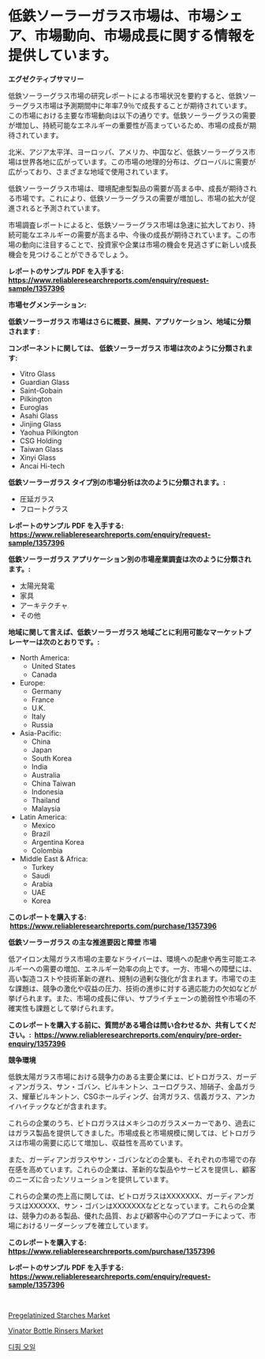 <p><h1>低鉄ソーラーガラス市場は、市場シェア、市場動向、市場成長に関する情報を提供しています。</h1></p><p><strong>エグゼクティブサマリー</strong></p>
<p><p>低鉄ソーラーグラス市場の研究レポートによる市場状況を要約すると、低鉄ソーラーグラス市場は予測期間中に年率7.9％で成長することが期待されています。この市場における主要な市場動向は以下の通りです。低鉄ソーラーグラスの需要が増加し、持続可能なエネルギーの重要性が高まっているため、市場の成長が期待されています。</p><p>北米、アジア太平洋、ヨーロッパ、アメリカ、中国など、低鉄ソーラーグラス市場は世界各地に広がっています。この市場の地理的分布は、グローバルに需要が広がっており、さまざまな地域で使用されています。</p><p>低鉄ソーラーグラス市場は、環境配慮型製品の需要が高まる中、成長が期待される市場です。これにより、低鉄ソーラーグラスの需要が増加し、市場の拡大が促進されると予測されています。</p><p>市場調査レポートによると、低鉄ソーラーグラス市場は急速に拡大しており、持続可能なエネルギーの需要が高まる中、今後の成長が期待されています。この市場の動向に注目することで、投資家や企業は市場の機会を見逃さずに新しい成長機会を見つけることができるでしょう。</p></p>
<p><strong>レポートのサンプル PDF を入手する: <a href="https://www.reliableresearchreports.com/enquiry/request-sample/1357396">https://www.reliableresearchreports.com/enquiry/request-sample/1357396</a></strong></p>
<p><strong>市場セグメンテーション:</strong></p>
<p><strong> 低鉄ソーラーガラス 市場はさらに概要、展開、アプリケーション、地域に分類されます :</strong></p>
<p><strong>コンポーネントに関しては、 低鉄ソーラーガラス 市場は次のように分類されます: &nbsp;</strong></p>
<p><ul><li>Vitro Glass</li><li>Guardian Glass</li><li>Saint-Gobain</li><li>Pilkington</li><li>Euroglas</li><li>Asahi Glass</li><li>Jinjing Glass</li><li>Yaohua Pilkington</li><li>CSG Holding</li><li>Taiwan Glass</li><li>Xinyi Glass</li><li>Ancai Hi-tech</li></ul></p>
<p><strong> 低鉄ソーラーガラス タイプ別の市場分析は次のように分類されます。:</strong></p>
<p><ul><li>圧延ガラス</li><li>フロートグラス</li></ul></p>
<p><strong>レポートのサンプル PDF を入手する: &nbsp;<a href="https://www.reliableresearchreports.com/enquiry/request-sample/1357396">https://www.reliableresearchreports.com/enquiry/request-sample/1357396</a></strong></p>
<p><strong> 低鉄ソーラーガラス アプリケーション別の市場産業調査は次のように分類されます。:</strong></p>
<p><ul><li>太陽光発電</li><li>家具</li><li>アーキテクチャ</li><li>その他</li></ul></p>
<p><strong>地域に関して言えば、低鉄ソーラーガラス 地域ごとに利用可能なマーケットプレーヤーは次のとおりです。:</strong></p>
<p><ul>
    <li>
        North America:
        <ul>
            <li>United States</li>
            <li>Canada</li>
        </ul>
    </li>
    <li>
        Europe:
        <ul>
            <li>Germany</li>
            <li>France</li>
            <li>U.K.</li>
            <li>Italy</li>
            <li>Russia</li>
        </ul>
    </li>
    <li>
        Asia-Pacific:
        <ul>
            <li>China</li>
            <li>Japan</li>
            <li>South Korea</li>
            <li>India</li>
            <li>Australia</li>
            <li>China Taiwan</li>
            <li>Indonesia</li>
            <li>Thailand</li>
            <li>Malaysia</li>
        </ul>
    </li>
    <li>
        Latin America:
        <ul>
            <li>Mexico</li>
            <li>Brazil</li>
            <li>Argentina Korea</li>
            <li>Colombia</li>
        </ul>
    </li>
    <li>
        Middle East & Africa:
        <ul>
            <li>Turkey</li>
            <li>Saudi</li>
            <li>Arabia</li>
            <li>UAE</li>
            <li>Korea</li>
        </ul>
    </li>
    </ul></p>
<p><strong>このレポートを購入する: &nbsp;<a href="https://www.reliableresearchreports.com/purchase/1357396">https://www.reliableresearchreports.com/purchase/1357396</a></strong></p>
<p><strong>低鉄ソーラーガラス の主な推進要因と障壁 市場</strong></p>
<p><p>低アイロン太陽ガラス市場の主要なドライバーは、環境への配慮や再生可能エネルギーへの需要の増加、エネルギー効率の向上です。一方、市場への障壁には、高い製造コストや技術革新の遅れ、規制の過剰な強化が含まれます。市場での主な課題は、競争の激化や収益の圧力、技術の進歩に対する適応能力の欠如などが挙げられます。また、市場の成長に伴い、サプライチェーンの脆弱性や市場の不確実性も課題として挙げられます。</p></p>
<p><strong>このレポートを購入する前に、質問がある場合は問い合わせるか、共有してください。:&nbsp; <a href="https://www.reliableresearchreports.com/enquiry/pre-order-enquiry/1357396">https://www.reliableresearchreports.com/enquiry/pre-order-enquiry/1357396</a></strong></p>
<p><strong>競争環境</strong></p>
<p><p>低鉄太陽ガラス市場における競争力のある主要企業には、ビトロガラス、ガーディアンガラス、サン・ゴバン、ピルキントン、ユーログラス、旭硝子、金晶ガラス、耀華ピルキントン、CSGホールディング、台湾ガラス、信義ガラス、アンカイハイテックなどが含まれます。</p><p>これらの企業のうち、ビトロガラスはメキシコのガラスメーカーであり、過去にはガラス製品を提供してきました。市場成長と市場規模に関しては、ビトロガラスは市場の需要に応じて増加し、収益性を高めています。</p><p>また、ガーディアンガラスやサン・ゴバンなどの企業も、それぞれの市場での存在感を高めています。これらの企業は、革新的な製品やサービスを提供し、顧客のニーズに合ったソリューションを提供しています。</p><p>これらの企業の売上高に関しては、ビトロガラスはXXXXXXX、ガーディアンガラスはXXXXXX、サン・ゴバンはXXXXXXXなどとなっています。これらの企業は、競争力のある製品、優れた品質、および顧客中心のアプローチによって、市場におけるリーダーシップを確立しています。</p></p>
<p><strong>このレポートを購入する: &nbsp; <a href="https://www.reliableresearchreports.com/purchase/1357396">https://www.reliableresearchreports.com/purchase/1357396</a></strong></p>
<p><strong>レポートのサンプル PDF を入手する: &nbsp;<a href="https://www.reliableresearchreports.com/enquiry/request-sample/1357396">https://www.reliableresearchreports.com/enquiry/request-sample/1357396</a></strong><strong></strong></p>
<p>&nbsp;</p>
<p><p><a href="https://github.com/Angelnienowdseej3e45z3p8c/Market-Research-Report-List-1/blob/main/pregelatinized-starches-market.md">Pregelatinized Starches Market</a></p><p><a href="https://extreme-scabiosa-c81.notion.site/Vinator-Bottle-Rinsers-Market-Size-Share-Trends-Analysis-Report-By-Application-Regional-Outlook--00723b2c7025425ab53d26ba58af9df6">Vinator Bottle Rinsers Market</a></p><p><a href="https://medium.com/@fabiancobuc20222022/%EB%94%A5%ED%95%91-%EC%98%A4%EC%9D%BC-%EC%8B%9C%EC%9E%A5%EC%9D%80-%EC%8B%9C%EC%9E%A5-%EC%A0%90%EC%9C%A0%EC%9C%A8-%EA%B7%9C%EB%AA%A8-%EB%B0%8F-2031%EB%85%84%EA%B9%8C%EC%A7%80%EC%9D%98-%EC%98%88%EC%83%81-%EC%98%88%EC%B8%A1%EC%97%90-%EC%B4%88%EC%A0%90%EC%9D%84-%EB%A7%9E%EC%B6%94%EA%B3%A0-%EC%9E%88%EC%8A%B5%EB%8B%88%EB%8B%A4-46da221adf03">디핑 오일</a></p></p>